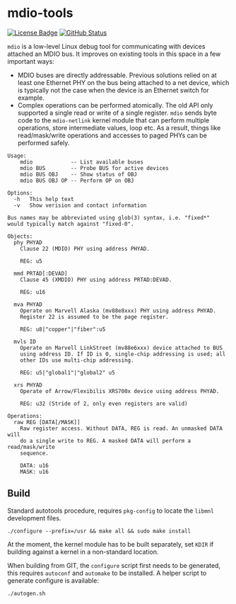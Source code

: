 mdio-tools
==========
[![License Badge][]][License] [![GitHub Status][]][GitHub]


`mdio` is a low-level Linux debug tool for communicating with devices
attached an MDIO bus. It improves on existing tools in this space in a
few important ways:

- MDIO buses are directly addressable. Previous solutions relied on at
  least one Ethernet PHY on the bus being attached to a net device,
  which is typically not the case when the device is an Ethernet
  switch for example.
- Complex operations can be performed atomically. The old API only
  supported a single read or write of a single register. `mdio` sends
  byte code to the `mdio-netlink` kernel module that can perform
  multiple operations, store intermediate values, loop etc. As a
  result, things like read/mask/write operations and accesses to paged
  PHYs can be performed safely.

```
Usage:
    mdio            -- List available buses
    mdio BUS        -- Probe BUS for active devices
    mdio BUS OBJ    -- Show status of OBJ
    mdio BUS OBJ OP -- Perform OP on OBJ

Options:
  -h   This help text
  -v   Show verision and contact information

Bus names may be abbreviated using glob(3) syntax, i.e. "fixed*"
would typically match against "fixed-0".

Objects:
  phy PHYAD
    Clause 22 (MDIO) PHY using address PHYAD.

    REG: u5

  mmd PRTAD[:DEVAD]
    Clause 45 (XMDIO) PHY using address PRTAD:DEVAD.

    REG: u16

  mva PHYAD
    Operate on Marvell Alaska (mv88e8xxx) PHY using address PHYAD.
    Register 22 is assumed to be the page register.

    REG: u8|"copper"|"fiber":u5

  mvls ID
    Operate on Marvell LinkStreet (mv88e6xxx) device attached to BUS
    using address ID. If ID is 0, single-chip addressing is used; all
    other IDs use multi-chip addressing.

    REG: u5|"global1"|"global2" u5

  xrs PHYAD
    Operate of Arrow/Flexibilis XRS700x device using address PHYAD.

    REG: u32 (Stride of 2, only even registers are valid)

Operations:
  raw REG [DATA[/MASK]]
    Raw register access. Without DATA, REG is read. An unmasked DATA will
    do a single write to REG. A masked DATA will perform a read/mask/write
    sequence.

    DATA: u16
    MASK: u16
```

Build
-----

Standard autotools procedure, requires `pkg-config` to locate the `libmnl`
development files.

    ./configure --prefix=/usr && make all && sudo make install

At the moment, the kernel module has to be built separately, set
`KDIR` if building against a kernel in a non-standard location.

When building from GIT, the `configure` script first needs to be generated, this
requires `autoconf` and `automake` to be installed.  A helper script to generate
configure is available:

    ./autogen.sh

[License]:       https://www.gnu.org/licenses/old-licenses/gpl-2.0.en.html
[License Badge]: https://img.shields.io/badge/License-GPL%20v2-blue.svg
[GitHub]:        https://github.com/wkz/mdio-tools/actions/workflows/build.yml/
[GitHub Status]: https://github.com/wkz/mdio-tools/actions/workflows/build.yml/badge.svg
